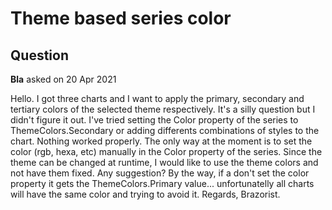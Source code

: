 # Theme based series color

## Question

**Bla** asked on 20 Apr 2021

Hello. I got three charts and I want to apply the primary, secondary and tertiary colors of the selected theme respectively. It's a silly question but I didn't figure it out. I've tried setting the Color property of the series to ThemeColors.Secondary or adding differents combinations of styles to the chart. Nothing worked properly. The only way at the moment is to set the color (rgb, hexa, etc) manually in the Color property of the series. Since the theme can be changed at runtime, I would like to use the theme colors and not have them fixed. Any suggestion? By the way, if a don't set the color property it gets the ThemeColors.Primary value... unfortunatelly all charts will have the same color and trying to avoid it. Regards, Brazorist.
